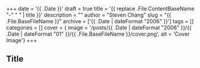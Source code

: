 +++
date = '{{ .Date }}'
draft = true
title = '{{ replace .File.ContentBaseName "-" " " | title }}'
description = ""
author = "Steven Chang"
slug = "{{ .File.BaseFileName }}"
archive = ['{{ .Date | dateFormat "2006" }}']
tags = []
categories = []
cover = { image = '/posts/{{ .Date | dateFormat "2006" }}/{{ .Date | dateFormat "01" }}/{{ .File.BaseFileName }}/cover.png', alt = 'Cover Image'}
+++

## Title